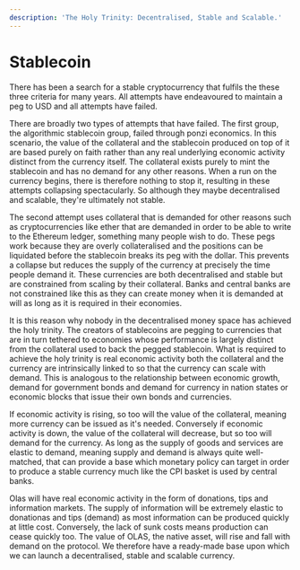 ```yaml
---
description: 'The Holy Trinity: Decentralised, Stable and Scalable.'
---
```


# Stablecoin

There has been a search for a stable cryptocurrency that fulfils the these three criteria for many years. All attempts have endeavoured to maintain a peg to USD and all attempts have failed.&#x20;

There are broadly two types of attempts that have failed. The first group, the algorithmic stablecoin group, failed through ponzi economics. In this scenario, the value of the collateral and the stablecoin produced on top of it are based purely on faith rather than any real underlying economic activity distinct from the currency itself. The collateral exists purely to mint the stablecoin and has no demand for any other reasons. When a run on the currency begins, there is therefore nothing to stop it, resulting in these attempts collapsing spectacularly. So although they maybe decentralised and scalable, they're ultimately not stable.&#x20;

The second attempt uses collateral that is demanded for other reasons such as cryptocurrencies like ether that are demanded in order to be able to write to the Ethereum ledger, something many people wish to do. These pegs work because they are overly collateralised and the positions can be liquidated before the stablecoin breaks its peg with the dollar. This prevents a collapse but reduces the supply of the currency at precisely the time people demand it. These currencies are both decentralised and stable but are constrained from scaling by their collateral. Banks and central banks are not constrained like this as they can create money when it is demanded at will as long as it is required in their economies. &#x20;

It is this reason why nobody in the decentralised money space has achieved the holy trinity. The creators of stablecoins are pegging to currencies that are in turn tethered to economies whose performance is largely distinct from the collateral used to back the pegged stablecoin. What is required to achieve the holy trinity is real economic activity both the collateral and the currency are intrinsically linked to so that the currency can scale with demand. This is analogous to the relationship between economic growth, demand for government bonds and demand for currency in nation states or economic blocks that issue their own bonds and currencies.&#x20;

If economic activity is rising, so too will the value of the collateral, meaning more currency can be issued as it's needed. Conversely if economic activity is down, the value of the collateral will decrease, but so too will demand for the currency. As long as the supply of goods and services are elastic to demand, meaning supply and demand is always quite well-matched, that can provide a base which monetary policy can target in order to produce a stable currency much like the CPI basket is used by central banks.&#x20;

Olas will have real economic activity in the form of donations, tips and information markets. The supply of information will be extremely elastic to donationas and tips (demand) as most information can be produced quickly at little cost. Conversely, the lack of sunk costs means production can cease quickly too. The value of OLAS, the native asset, will rise and fall with demand on the protocol. We therefore have a ready-made base upon which we can launch a decentralised, stable and scalable currency.&#x20;

